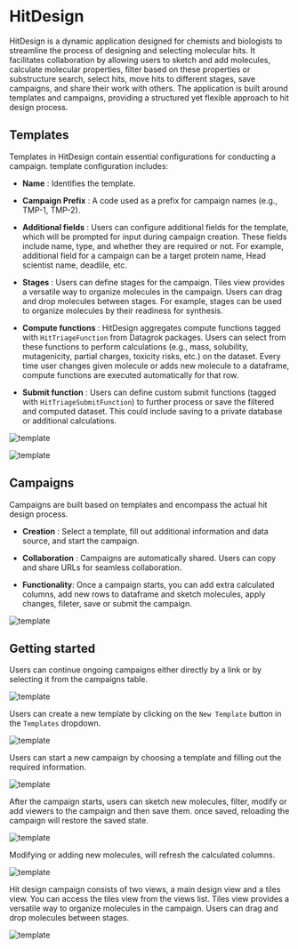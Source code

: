 # HitDesign

HitDesign is a dynamic application designed for chemists and biologists to streamline the process of designing and selecting molecular hits. It facilitates collaboration by allowing users to sketch and add molecules, calculate molecular properties, filter based on these properties or substructure search, select hits, move hits to different stages, save campaigns, and share their work with others. The application is built around templates and campaigns, providing a structured yet flexible approach to hit design process.

## Templates

Templates in HitDesign contain essential configurations for conducting a campaign. template configuration includes:

- **Name** : Identifies the template.

- **Campaign Prefix** : A code used as a prefix for campaign names (e.g., TMP-1, TMP-2).

- **Additional fields** : Users can configure additional fields for the template, which will be prompted for input during campaign creation. These fields include name, type, and whether they are required or not. For example, additional field for a campaign can be a target protein name, Head scientist name, deadlile, etc.

- **Stages** : Users can define stages for the campaign. Tiles view provides a versatile way to organize molecules in the campaign. Users can drag and drop molecules between stages. For example, stages can be used to organize molecules by their readiness for synthesis.

- **Compute functions** : HitDesign aggregates compute functions tagged with `HitTriageFunction` from Datagrok packages. Users can select from these functions to perform calculations (e.g., mass, solubility, mutagenicity, partial charges, toxicity risks, etc.) on the dataset.
Every time user changes given molecule or adds new molecule to a dataframe, compute functions are executed automatically for that row.

- **Submit function** : Users can define custom submit functions (tagged with `HitTriageSubmitFunction`) to further process or save the filtered and computed dataset. This could include saving to a private database or additional calculations.

![template](images/hit-triage-filtering.png)

![template](https://datagrok.ai/help/uploads/hittriage/files/images/template-HD.png)

## Campaigns

Campaigns are built based on templates and encompass the actual hit design process.

- **Creation** : Select a template, fill out additional information and data source, and start the campaign.

- **Collaboration** : Campaigns are automatically shared. Users can copy and share URLs for seamless collaboration.

- **Functionality**: Once a campaign starts, you can add extra calculated columns, add new rows to dataframe and sketch molecules, apply changes, fileter, save or submit the campaign.

![template](https://datagrok.ai/help/uploads/hittriage/files/images/campaign-HD.png)

## Getting started

Users can continue ongoing campaigns either directly by a link or by selecting it from the campaigns table.

![template](https://datagrok.ai/help/uploads/hittriage/files/images/HT_Continue_campaign.gif)

Users can create a new template by clicking on the `New Template` button in the `Templates` dropdown.

![template](https://datagrok.ai/help/uploads/hittriage/files/images/HT_create_template.gif)

Users can start a new campaign by choosing a template and filling out the required information. 

![template](https://datagrok.ai/help/uploads/hittriage/files/images/HT_create_campaign.gif)

After the campaign starts, users can sketch new molecules, filter, modify or add viewers to the campaign and then save them. once saved, reloading the campaign will restore the saved state.

![template](https://datagrok.ai/help/uploads/hittriage/files/images/HT_save_campaign.gif)

Modifying or adding new molecules, will refresh the calculated columns.

![template](https://datagrok.ai/help/uploads/hittriage/files/images/HT_save_campaign.gif)

Hit design campaign consists of two views, a main design view and a tiles view. You can access the tiles view from the views list. Tiles view provides a versatile way to organize molecules in the campaign. Users can drag and drop molecules between stages.

![template](https://datagrok.ai/help/uploads/hittriage/files/images/HT_save_campaign.gif)
